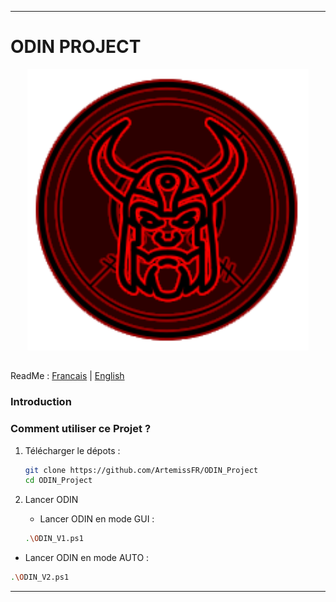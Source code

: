 
---
# ODIN PROJECT

<p align="center">
  <img src="Documentation/.files/ODIN_logo.png" alt="ODIN Icon" width="450"/>
</p>

## 

ReadMe : [Francais](https://github.com/ArtemissFR/ODIN_Project/blob/main/Documentation/README_FR.md) | [English](https://github.com/ArtemissFR/ODIN_Project/blob/main/Documentation/README_ENG.md)

### Introduction



### Comment utiliser ce Projet ?

1. Télécharger le dépots :
   
   ```bash
   git clone https://github.com/ArtemissFR/ODIN_Project
   cd ODIN_Project
   ```

2. Lancer ODIN
   - Lancer ODIN en mode GUI :
   
   ```bash
   .\ODIN_V1.ps1
   ```
   
  - Lancer ODIN en mode AUTO :
   ```bash
   .\ODIN_V2.ps1
   ```

---

